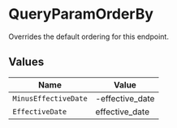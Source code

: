 # QueryParamOrderBy

Overrides the default ordering for this endpoint.


## Values

| Name                 | Value                |
| -------------------- | -------------------- |
| `MinusEffectiveDate` | -effective_date      |
| `EffectiveDate`      | effective_date       |